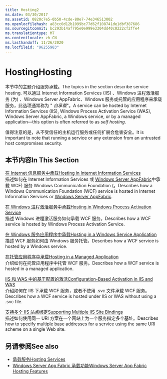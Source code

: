 ```yaml
---
title: Hosting2
ms.date: 03/30/2017
ms.assetid: 0820c7e5-0b50-4cde-80e7-74e346513002
ms.openlocfilehash: a83cc0d12b1099bc77d62f108741de1dbf387686
ms.sourcegitcommit: bc293b14af795e0e999e3304dd40c0222cf2ffe4
ms.translationtype: MT
ms.contentlocale: zh-CN
ms.lasthandoff: 11/26/2020
ms.locfileid: "96255983"
---
```

# <a name="hosting"></a><span data-ttu-id="50f20-102">Hosting</span><span class="sxs-lookup"><span data-stu-id="50f20-102">Hosting</span></span>

<span data-ttu-id="50f20-103">本节中的主题介绍服务承载。</span><span class="sxs-lookup"><span data-stu-id="50f20-103">The topics in the section describe service hosting.</span></span> <span data-ttu-id="50f20-104">可以通过 Internet Information Services (IIS) 、Windows 进程激活服务 (为) 、Windows Server AppFabric、Windows 服务或托管的应用程序来承载服务，此选项通常称为 " *自承载*"。</span><span class="sxs-lookup"><span data-stu-id="50f20-104">A service can be hosted by Internet Information Services (IIS), Windows Process Activation Service (WAS), Windows Server AppFabric, a Windows service, or by a managed application—this option is often referred to as *self hosting*.</span></span>  
  
 <span data-ttu-id="50f20-105">值得注意的是，从不受信任的主机运行服务或任何扩展会危害安全。</span><span class="sxs-lookup"><span data-stu-id="50f20-105">It is important to note that running a service or any extension from an untrusted host compromises security.</span></span>  
  
## <a name="in-this-section"></a><span data-ttu-id="50f20-106">本节内容</span><span class="sxs-lookup"><span data-stu-id="50f20-106">In This Section</span></span>  

 [<span data-ttu-id="50f20-107">在 Internet 信息服务中承载</span><span class="sxs-lookup"><span data-stu-id="50f20-107">Hosting in Internet Information Services</span></span>](hosting-in-internet-information-services.md)  
 <span data-ttu-id="50f20-108">描述如何在 Internet Information Services 或 [Windows Server AppFabric](/previous-versions/appfabric/ff384253(v=azure.10))中承载 WCF) 服务 Windows Communication Foundation (。</span><span class="sxs-lookup"><span data-stu-id="50f20-108">Describes how a Windows Communication Foundation (WCF) service is hosted in Internet Information Services or [Windows Server AppFabric](/previous-versions/appfabric/ff384253(v=azure.10)).</span></span>  
  
 [<span data-ttu-id="50f20-109">在 Windows 进程激活服务中承载</span><span class="sxs-lookup"><span data-stu-id="50f20-109">Hosting in Windows Process Activation Service</span></span>](hosting-in-windows-process-activation-service.md)  
 <span data-ttu-id="50f20-110">描述 Windows 进程激活服务如何承载 WCF 服务。</span><span class="sxs-lookup"><span data-stu-id="50f20-110">Describes how a WCF service is hosted by Windows Process Activation Service.</span></span>  
  
 [<span data-ttu-id="50f20-111">在 Windows 服务应用程序中承载</span><span class="sxs-lookup"><span data-stu-id="50f20-111">Hosting in a Windows Service Application</span></span>](hosting-in-a-windows-service-application.md)  
 <span data-ttu-id="50f20-112">描述 WCF 服务如何由 Windows 服务托管。</span><span class="sxs-lookup"><span data-stu-id="50f20-112">Describes how a WCF service is hosted by a Windows service.</span></span>  
  
 [<span data-ttu-id="50f20-113">在托管应用程序中承载</span><span class="sxs-lookup"><span data-stu-id="50f20-113">Hosting in a Managed Application</span></span>](hosting-in-a-managed-application.md)  
 <span data-ttu-id="50f20-114">介绍如何在托管应用程序中托管 WCF 服务。</span><span class="sxs-lookup"><span data-stu-id="50f20-114">Describes how a WCF service is hosted in a managed application.</span></span>  
  
 [<span data-ttu-id="50f20-115">IIS 和 WAS 中的基于配置的激活</span><span class="sxs-lookup"><span data-stu-id="50f20-115">Configuration-Based Activation in IIS and WAS</span></span>](configuration-based-activation-in-iis-and-was.md)  
 <span data-ttu-id="50f20-116">介绍如何在 IIS 下承载 WCF 服务，或者不使用 .svc 文件承载 WCF 服务。</span><span class="sxs-lookup"><span data-stu-id="50f20-116">Describes how a WCF service is hosted under IIS or WAS without using a .svc file.</span></span>  
  
 [<span data-ttu-id="50f20-117">支持多个 IIS 站点绑定</span><span class="sxs-lookup"><span data-stu-id="50f20-117">Supporting Multiple IIS Site Bindings</span></span>](supporting-multiple-iis-site-bindings.md)  
 <span data-ttu-id="50f20-118">描述如何使用同一 URI 方案在一个网站上为一个服务指定多个基址。</span><span class="sxs-lookup"><span data-stu-id="50f20-118">Describes how to specify multiple base addresses for a service using the same URI scheme on a single Web site.</span></span>  
  
## <a name="see-also"></a><span data-ttu-id="50f20-119">另请参阅</span><span class="sxs-lookup"><span data-stu-id="50f20-119">See also</span></span>

- [<span data-ttu-id="50f20-120">承载服务</span><span class="sxs-lookup"><span data-stu-id="50f20-120">Hosting Services</span></span>](../hosting-services.md)
- <span data-ttu-id="50f20-121">[Windows Server App Fabric 承载功能](/previous-versions/appfabric/ee677189(v=azure.10))</span><span class="sxs-lookup"><span data-stu-id="50f20-121">[Windows Server App Fabric Hosting Features](/previous-versions/appfabric/ee677189(v=azure.10))</span></span>

